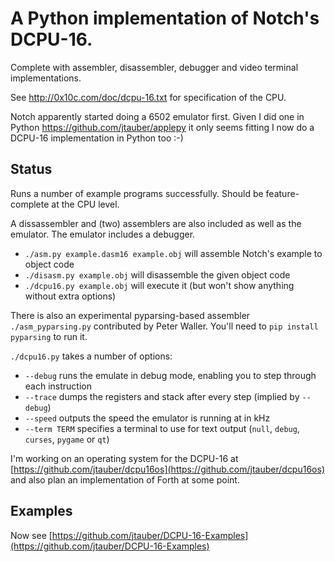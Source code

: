 # A Python implementation of Notch's DCPU-16.

Complete with assembler, disassembler, debugger and video terminal implementations.

See http://0x10c.com/doc/dcpu-16.txt for specification of the CPU.

Notch apparently started doing a 6502 emulator first. Given I did one in
Python <https://github.com/jtauber/applepy> it only seems fitting I now
do a DCPU-16 implementation in Python too :-)


## Status

Runs a number of example programs successfully. Should be feature-complete at the CPU level.

A dissassembler and (two) assemblers are also included as well as the emulator. The emulator
includes a debugger. 

* `./asm.py example.dasm16 example.obj` will assemble Notch's example to object code
* `./disasm.py example.obj` will disassemble the given object code
* `./dcpu16.py example.obj` will execute it (but won't show anything without extra options)

There is also an experimental pyparsing-based assembler `./asm_pyparsing.py`
contributed by Peter Waller. You'll need to `pip install pyparsing` to run it.

`./dcpu16.py` takes a number of options:

* `--debug` runs the emulate in debug mode, enabling you to step through each instruction
* `--trace` dumps the registers and stack after every step (implied by `--debug`)
* `--speed` outputs the speed the emulator is running at in kHz
* `--term TERM` specifies a terminal to use for text output (`null`, `debug`, `curses`, `pygame` or `qt`)

I'm working on an operating system for the DCPU-16 at
[https://github.com/jtauber/dcpu16os](https://github.com/jtauber/dcpu16os) and also plan an
implementation of Forth at some point.

## Examples

Now see [https://github.com/jtauber/DCPU-16-Examples](https://github.com/jtauber/DCPU-16-Examples)
